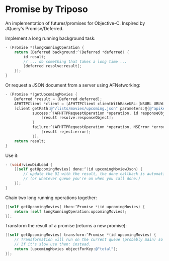 Promise by Triposo
==================

An implementation of futures/promises for Objective-C. Inspired by JQuery's Promise/Deferred.

Implement a long running background task:

```Objective-C
- (Promise *)longRunningOperation {
    return [Deferred background:^(Deferred *deferred) {
        id result;
        // ... do something that takes a long time ...
        [deferred resolve:result];
    }];
}


```

Or request a JSON document from a server using AFNetworking:

```Objective-C
- (Promise *)getUpcomingMovies {
    Deferred *result = [Deferred deferred];
    AFHTTPClient *client = [AFHTTPClient clientWithBaseURL:[NSURL URLWithString:@"http://api.rottentomatoes.com/api/public/v1.0"]];
    [client getPath:@"/lists/movies/upcoming.json" parameters:@{@"apikey" : @"[your_api_key]"}
            success:^(AFHTTPRequestOperation *operation, id responseObject) {
                [result resolve:responseObject];
            }
            failure:^(AFHTTPRequestOperation *operation, NSError *error) {
                [result reject:error];
            }];
    return result;
}
```


Use it:

```Objective-C
- (void)viewDidLoad {
    [[self getUpcomingMovies] done:^(id upcomingMoviewJson) {
        // update the UI with the result, the done callback is automatically running on the main queue
        // (or whatever queue you're on when you call done:)
    }];
}
```

Chain two long running operations together:

```Objective-C
[[self getUpcomingMovies] then:^Promise *(id upcomingMovies) {
    return [self longRunningOperation:upcomingMovies];
}];
```

Transform the result of a promise (returns a new promise):

```Objective-C
[[self getUpcomingMovies] transform:^Promise *(id upcomingMovies) {
    // Transformation will run on the current queue (probably main) so make sure it's not too slow
    // If it's slow use then: instead.
    return [upcomingMovies objectForKey:@"total"];
}];
```



